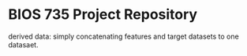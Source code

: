 # BIOS 735 Project Repository

derived data: simply concatenating features and target datasets to one datasaet.